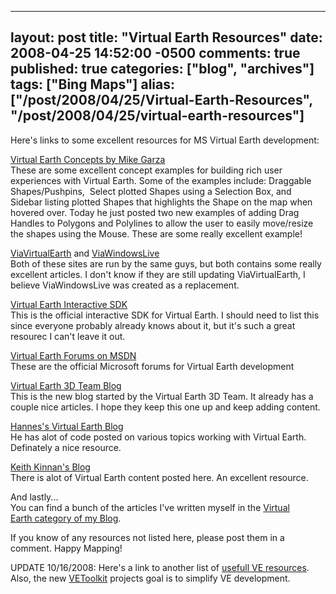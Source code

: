   ---
  layout: post
  title: "Virtual Earth Resources"
  date: 2008-04-25 14:52:00 -0500
  comments: true
  published: true
  categories: ["blog", "archives"]
  tags: ["Bing Maps"]
  alias: ["/post/2008/04/25/Virtual-Earth-Resources", "/post/2008/04/25/virtual-earth-resources"]
  ---
<!-- more -->
<p>
Here&#39;s&nbsp;links to&nbsp;some excellent resources&nbsp;for MS&nbsp;Virtual Earth development: 
</p>
<p>
<a href="http://garzilla.net/vemaps/">Virtual Earth Concepts by Mike Garza</a><br />
These are some excellent concept examples&nbsp;for building rich user experiences with Virtual Earth. Some of the examples include: Draggable Shapes/Pushpins,&nbsp; Select plotted Shapes using a Selection Box, and Sidebar listing plotted Shapes that highlights the Shape on the map when hovered over. Today he just posted two new examples of adding Drag Handles to Polygons and Polylines to allow the user to easily move/resize the shapes using the Mouse. These are some really excellent example! 
</p>
<p>
<a href="http://viavirtualearth.com">ViaVirtualEarth</a> and <a href="http://www.viawindowslive.com/VirtualEarth.aspx">ViaWindowsLive</a><br />
Both of these sites are run by the same guys, but both contains some really excellent articles. I don&#39;t know if they are still updating ViaVirtualEarth, I believe ViaWindowsLive was created as a replacement. 
</p>
<p>
<a href="http://dev.live.com/virtualearth/sdk">Virtual Earth Interactive SDK</a><br />
This is the official interactive SDK for Virtual Earth. I should need to list this since everyone probably already knows about it, but it&#39;s such a great resourec I can&#39;t leave it out. 
</p>
<p>
<a href="http://forums.msdn.microsoft.com/en-US/vemapcontroldev/threads/">Virtual Earth Forums on MSDN</a><br />
These are the official Microsoft forums for Virtual Earth development
</p>
<p>
<a href="http://blogs.msdn.com/VirtualEarth3D/">Virtual Earth 3D Team Blog</a><br />
This is the new blog started by the Virtual Earth 3D Team. It already has a couple nice articles. I hope they keep this one up and keep adding content.
</p>
<p>
<a href="http://blogs.msdn.com/VirtualEarth3D/">Hannes&#39;s Virtual Earth Blog</a><br />
He has alot of code posted on various topics working with Virtual Earth. Definately a nice resource.
</p>
<p>
<a href="http://blogs.msdn.com/keithkin/default.aspx">Keith Kinnan&#39;s Blog</a><br />
There is alot of Virtual Earth content posted here. An excellent resource.
</p>
<p>
And lastly...<br />
You can find a bunch of the articles I&#39;ve written myself in the <a href="/category/Virtual-Earth.aspx">Virtual Earth&nbsp;category of my Blog</a>.
</p>
<p>
If you know of any resources not listed here, please post them in a comment. Happy Mapping!
</p>
<p>
UPDATE 10/16/2008: Here&#39;s a link to another list of <a href="http://social.msdn.microsoft.com/Forums/en-US/vemapcontroldev/thread/001db5dc-6fd3-4723-8654-971865ea281e">usefull VE resources</a>. Also, the new <a href="http://codeplex.com/VEToolkit">VEToolkit</a> projects goal is to simplify VE development.
</p>

